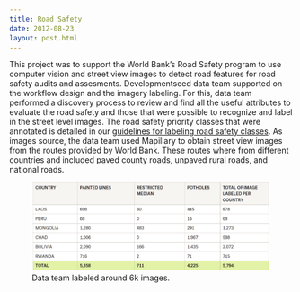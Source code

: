 ```yaml
---
title: Road Safety
date: 2012-08-23
layout: post.html
---
```


This project was to support the World Bank’s Road Safety program to use computer vision and street view images to detect road features for road safety audits and assesments.
Developmentseed data team supported on the workflow design and the imagery labeling. For this, data team performed a discovery process to review and find all the useful attributes to evaluate the road safety and those that were possible to recognize and label in the street level images. The road safety priority classes that were annotated is detailed in our [guidelines for labeling road safety classes](http://devseed.com/ml-road-safety-labeling/).
As images source, the data team used Mapillary to obtain street view images from the routes provided by World Bank. These routes where from different countries and included paved county roads, unpaved rural roads, and national roads.

<figure class="align-center">
  <img src="/assets/images/object_detection_stats2.png"/>
   <figcaption>Data team labeled around 6k images.</figcaption>
</figure>
